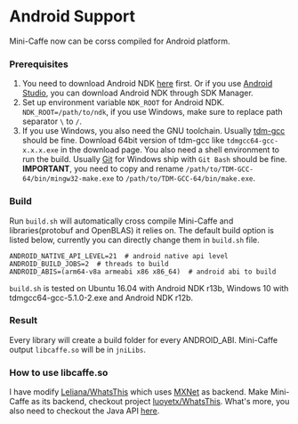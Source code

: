 Android Support
===============

Mini-Caffe now can be corss compiled for Android platform.

### Prerequisites

1. You need to download Android NDK [here](https://developer.android.com/ndk/downloads/index.html) first. Or if you use [Android Studio](https://developer.android.com/studio/index.html), you can download Android NDK through SDK Manager.
2. Set up environment variable `NDK_ROOT` for Android NDK. `NDK_ROOT=/path/to/ndk`, if you use Windows, make sure to replace path separator `\` to `/`.
3. If you use Windows, you also need the GNU toolchain. Usually [tdm-gcc](http://tdm-gcc.tdragon.net/download) should be fine. Download 64bit version of tdm-gcc like `tdmgcc64-gcc-x.x.x.exe` in the download page. You also need a shell environment to run the build. Usually [Git](https://git-scm.com/downloads) for Windows ship with `Git Bash` should be fine. **IMPORTANT**, you need to copy and rename `/path/to/TDM-GCC-64/bin/mingw32-make.exe` to `/path/to/TDM-GCC-64/bin/make.exe`.

### Build

Run `build.sh` will automatically cross compile Mini-Caffe and libraries(protobuf and OpenBLAS) it relies on. The default build option is listed below, currently you can directly change them in `build.sh` file.

```
ANDROID_NATIVE_API_LEVEL=21  # android native api level
ANDROID_BUILD_JOBS=2  # threads to build
ANDROID_ABIS=(arm64-v8a armeabi x86 x86_64)  # android abi to build
```

`build.sh` is tested on Ubuntu 16.04 with Android NDK r13b, Windows 10 with tdmgcc64-gcc-5.1.0-2.exe and Android NDK r12b.

### Result

Every library will create a build folder for every ANDROID_ABI. Mini-Caffe output `libcaffe.so` will be in `jniLibs`.

### How to use libcaffe.so

I have modify [Leliana/WhatsThis](https://github.com/Leliana/WhatsThis) which uses [MXNet](https://github.com/dmlc/mxnet) as backend. Make Mini-Caffe as its backend, checkout project [luoyetx/WhatsThis](https://github.com/luoyetx/WhatsThis). What's more, you also need to checkout the Java API [here](../java).
